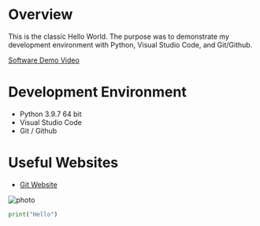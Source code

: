 # Overview

This is the classic Hello World. The purpose was to demonstrate my development environment with Python, Visual Studio Code, and Git/Github.



[Software Demo Video](http://youtube.link.goes.here)



# Development Environment

* Python 3.9.7 64 bit
* Visual Studio Code
* Git / Github

# Useful Websites

* [Git Website](https://git-scm.com/downloads)



![photo]()
```py
print("Hello")
```